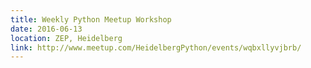 ```yaml
---
title: Weekly Python Meetup Workshop
date: 2016-06-13
location: ZEP, Heidelberg
link: http://www.meetup.com/HeidelbergPython/events/wqbxllyvjbrb/
---
```

